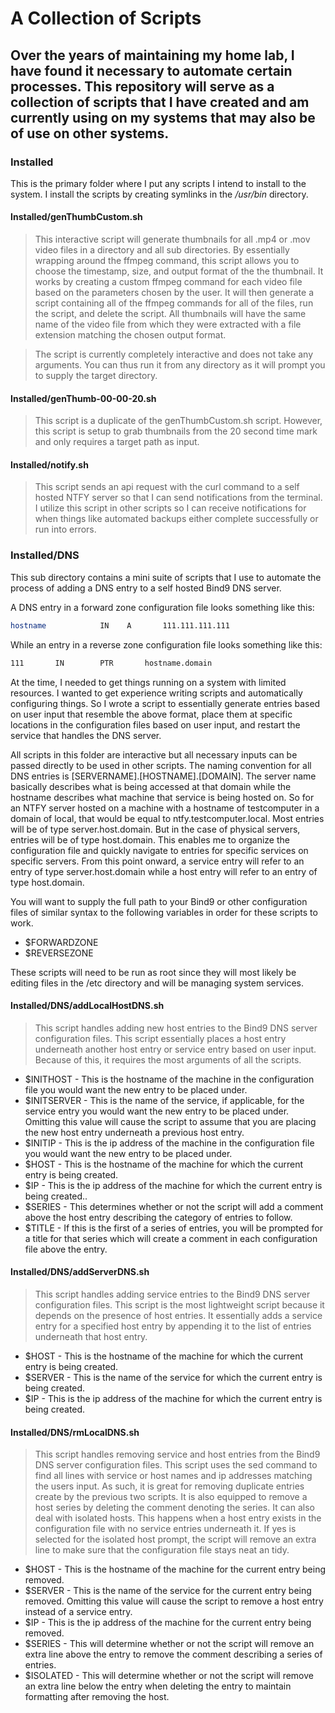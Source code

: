 # A Collection of Scripts

## Over the years of maintaining my home lab, I have found it necessary to automate certain processes. This repository will serve as a collection of scripts that I have created and am currently using on my systems that may also be of use on other systems.

### Installed

This is the primary folder where I put any scripts I intend to install to the system. I install the scripts by creating symlinks in the */usr/bin* directory.

#### Installed/genThumbCustom.sh

> This interactive script will generate thumbnails for all .mp4 or .mov video files in a directory and all sub directories. By essentially wrapping around the ffmpeg command, this script allows you to choose the timestamp, size, and output format of the the thumbnail. It works by creating a custom ffmpeg command for each video file based on the parameters chosen by the user. It will then generate a script containing all of the ffmpeg commands for all of the files, run the script, and delete the script. All thumbnails will have the same name of the video file from which they were extracted with a file extension matching the chosen output format.

> The script is currently completely interactive and does not take any arguments. You can thus run it from any directory as it will prompt you to supply the target directory.

#### Installed/genThumb-00-00-20.sh

> This script is a duplicate of the genThumbCustom.sh script. However, this script is setup to grab thumbnails from the 20 second time mark and only requires a target path as input.

#### Installed/notify.sh

> This script sends an api request with the curl command to a self hosted NTFY server so that I can send notifications from the terminal. I utilize this script in other scripts so I can receive notifications for when things like automated backups either complete successfully or run into errors.

### Installed/DNS

This sub directory contains a mini suite of scripts that I use to automate the process of adding a DNS entry to a self hosted Bind9 DNS server.

A DNS entry in a forward zone configuration file looks something like this:

```zsh
hostname            IN    A       111.111.111.111
```

While an entry in a reverse zone configuration file looks something like this:

```zsh
111       IN        PTR       hostname.domain
```

At the time, I needed to get things running on a system with limited resources. I wanted to get experience writing scripts and automatically configuring things. So I wrote a script to essentially generate entries based on user input that resemble the above format, place them at specific locations in the configuration files based on user input, and restart the service that handles the DNS server.

All scripts in this folder are interactive but all necessary inputs can be passed directly to be used in other scripts. The naming convention for all DNS entries is [SERVERNAME].[HOSTNAME].[DOMAIN]. The server name basically describes what is being accessed at that domain while the hostname describes what machine that service is being hosted on. So for an NTFY server hosted on a machine with a hostname of testcomputer in a domain of local, that would be equal to ntfy.testcomputer.local. Most entries will be of type server.host.domain. But in the case of physical servers, entries will be of type host.domain. This enables me to organize the configuration file and quickly navigate to entries for specific services on specific servers. From this point onward, a service entry will refer to an entry of type server.host.domain while a host entry will refer to an entry of type host.domain.

You will want to supply the full path to your Bind9 or other configuration files of similar syntax to the following variables in order for these scripts to work.

- $FORWARDZONE
- $REVERSEZONE

These scripts will need to be run as root since they will most likely be editing files in the /etc directory and will be managing system services.

#### Installed/DNS/addLocalHostDNS.sh

> This script handles adding new host entries to the Bind9 DNS server configuration files. This script essentially places a host entry underneath another host entry or service entry based on user input. Because of this, it requires the most arguments of all the scripts.

- $INITHOST   - This is the hostname of the machine in the configuration file you would want the new entry to be placed under.
- $INITSERVER - This is the name of the service, if applicable, for the service entry you would want the new entry to be placed under. Omitting this value will cause the script to assume that you are placing the new host entry underneath a previous host entry.
- $INITIP     - This is the ip address of the machine in the configuration file you would want the new entry to be placed under.
- $HOST       - This is the hostname of the machine for which the current entry is being created.
- $IP         - This is the ip address of the machine for which the current entry is being created..
- $SERIES     - This determines whether or not the script will add a comment above the host entry describing the category of entries to follow.
- $TITLE      - If this is the first of a series of entries, you will be prompted for a title for that series which will create a comment in each configuration file above the entry.

#### Installed/DNS/addServerDNS.sh

> This script handles adding service entries to the Bind9 DNS server configuration files. This script is the most lightweight script because it depends on the presence of host entries. It essentially adds a service entry for a specified host entry by appending it to the list of entries underneath that host entry.

- $HOST       - This is the hostname of the machine for which the current entry is being created.
- $SERVER     - This is the name of the service for which the current entry is being created.
- $IP         - This is the ip address of the machine for which the current entry is being created.

#### Installed/DNS/rmLocalDNS.sh

> This script handles removing service and host entries from the Bind9 DNS server configuration files. This script uses the sed command to find all lines with service or host names and ip addresses matching the users input. As such, it is great for removing duplicate entries create by the previous two scripts. It is also equipped to remove a host series by deleting the comment denoting the series. It can also deal with isolated hosts. This happens when a host entry exists in the configuration file with no service entries underneath it. If yes is selected for the isolated host prompt, the script will remove an extra line to make sure that the configuration file stays neat an tidy.

- $HOST       - This is the hostname of the machine for the current entry being removed.
- $SERVER     - This is the name of the service for the current entry being removed. Omitting this value will cause the script to remove a host entry instead of a service entry.
- $IP         - This is the ip address of the machine for the current entry being removed.
- $SERIES     - This will determine whether or not the script will remove an extra line above the entry to remove the comment describing a series of entries.
- $ISOLATED   - This will determine whether or not the script will remove an extra line below the entry when deleting the entry to maintain formatting after removing the host.

